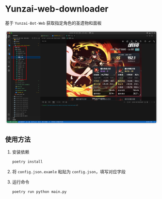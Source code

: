 # Yunzai-web-downloader

基于 `Yunzai-Bot-Web` 获取指定角色的圣遗物和面板

![files](./assets/files.png)

## 使用方法

1. 安装依赖

    ```sh
    poetry install
    ```

2. 将 `config.json.examle` 粘贴为 `config.json`，填写对应字段

3. 运行命令

    ```sh
    poetry run python main.py
    ```
